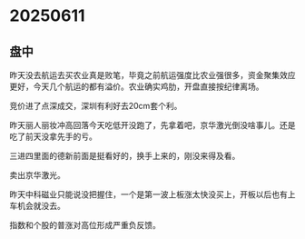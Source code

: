 # 20250611

## 盘中

昨天没去航运去买农业真是败笔，毕竟之前航运强度比农业强很多，资金聚集效应更好，今天几个航运的都有溢价。农业确实鸡肋，开盘直接按纪律离场。

竞价进了点深成交，深圳有利好去20cm套个利。

昨天丽人丽妆冲高回落今天吃低开没跑了，先拿着吧，京华激光倒没啥事儿。还是吃了前天没拿先手的亏。

三进四里面的德新前面是挺看好的，换手上来的，刚没来得及看。

卖出京华激光。

昨天中科磁业只能说没把握住，一个是第一波上板涨太快没买上，开板以后也有上车机会就没去。

指数和个股的普涨对高位形成严重负反馈。
